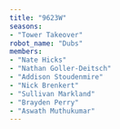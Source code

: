 ```yaml
---
title: "9623W"
seasons:
- "Tower Takeover"
robot_name: "Dubs"
members:
- "Nate Hicks"
- "Nathan Goller-Deitsch"
- "Addison Stoudenmire"
- "Nick Brenkert"
- "Sullivan Markland"
- "Brayden Perry"
- "Aswath Muthukumar"
---
```

